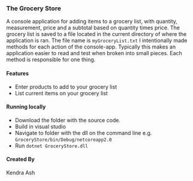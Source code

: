 ﻿### The Grocery Store
A console application for adding items to a grocery list, with quantity, measurement, price and a subtotal based on quantity times price. The grocery list is saved to a file located in the current directory of where the application is ran. The file name is `myGroceryList.txt`
I intentionally made methods for each action of the console-app. Typically this makes an application easier to read and test when broken into small pieces. 
Each method is responsible for one thing. 

#### Features
- Enter products to add to your grocery list
- List current items on your grocery list

#### Running locally
- Download the folder with the source code. 
- Build in visual studio
- Navigate to folder with the dll on the command line e.g. `GroceryStore/bin/Debug/netcoreapp2.0`
- Run `dotnet GroceryStore.dll`

#### Created By
Kendra Ash 
